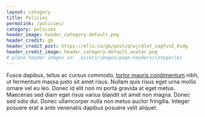 ```yaml
---
layout: category
title: Policies
permalink: /policies/
category: policies
header_image: header_category-default.png
header_credit: gb
header_credit_post: https://ello.co/gb/post/qrwjrdlet_vagfvs5_0sdg
header_credit_image: header_category-default_avatar.png
# place header images in: _assets/images/page-headers/categories
---
```

Fusce dapibus, tellus ac cursus commodo, [tortor mauris condimentum](https://ello.co) nibh, ut fermentum massa justo sit amet risus. Nullam quis risus eget urna mollis ornare vel eu leo. Donec id elit non mi porta gravida at eget metus. Maecenas sed diam eget risus varius blandit sit amet non magna. Donec sed odio dui. Donec ullamcorper nulla non metus auctor fringilla. Integer posuere erat a ante venenatis dapibus posuere velit aliquet.
